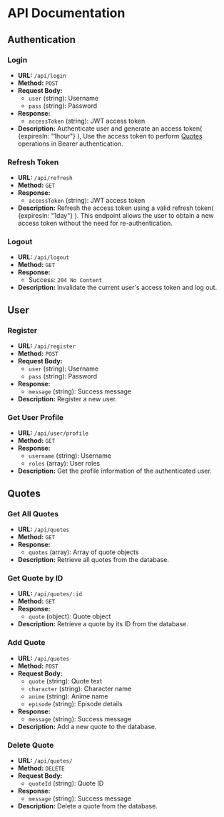 # API Documentation

## Authentication

### Login

- **URL:** `/api/login`
- **Method:** `POST`
- **Request Body:**
  - `user` (string): Username
  - `pass` (string): Password
- **Response:**
  - `accessToken` (string): JWT access token
- **Description:** Authenticate user and generate an access token( {expiresIn: "1hour"} ), Use the access token to perform [Quotes](#quotes) operations in Bearer authentication.

### Refresh Token

- **URL:** `/api/refresh`
- **Method:** `GET`
- **Response:**
  - `accessToken` (string): JWT access token
- **Description:** Refresh the access token using a valid refresh token( {expiresIn: "1day"} ). This endpoint allows the user to obtain a new access token without the need for re-authentication.


### Logout

- **URL:** `/api/logout`
- **Method:** `GET`
- **Response:**
  - Success: `204 No Content`
- **Description:** Invalidate the current user's access token and log out.

## User

### Register

- **URL:** `/api/register`
- **Method:** `POST`
- **Request Body:**
  - `user` (string): Username
  - `pass` (string): Password
- **Response:**
  - `message` (string): Success message
- **Description:** Register a new user.

### Get User Profile

- **URL:** `/api/user/profile`
- **Method:** `GET`
- **Response:**
  - `username` (string): Username
  - `roles` (array): User roles
- **Description:** Get the profile information of the authenticated user.

## Quotes

### Get All Quotes

- **URL:** `/api/quotes`
- **Method:** `GET`
- **Response:**
  - `quotes` (array): Array of quote objects
- **Description:** Retrieve all quotes from the database.

### Get Quote by ID

- **URL:** `/api/quotes/:id`
- **Method:** `GET`
- **Response:**
  - `quote` (object): Quote object
- **Description:** Retrieve a quote by its ID from the database.

### Add Quote

- **URL:** `/api/quotes`
- **Method:** `POST`
- **Request Body:**
  - `quote` (string): Quote text
  - `character` (string): Character name
  - `anime` (string): Anime name
  - `episode` (string): Episode details
- **Response:**
  - `message` (string): Success message
- **Description:** Add a new quote to the database.

<!-- ### Update Quote

- **URL:** `/api/quotes/:id`
- **Method:** `PUT`
- **Request Body:**
  - `quote` (string): Updated quote text
  - `character` (string): Updated character name
  - `anime` (string): Updated anime name
  - `episode` (string): Updated episode details
- **Response:**
  - `message` (string): Success message
- **Description:** Update an existing quote in the database. -->

### Delete Quote

- **URL:** `/api/quotes/`
- **Method:** `DELETE`
- **Request Body:**
  - `quoteId` (string): Quote ID
- **Response:**
  - `message` (string): Success message
- **Description:** Delete a quote from the database.

#